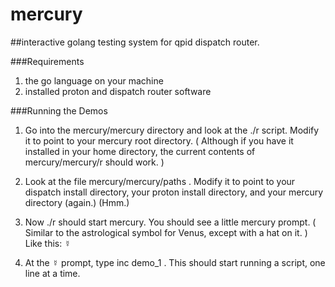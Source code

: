 # mercury
##interactive golang testing system for qpid dispatch router.

###Requirements

  1. the go language on your machine
  2. installed proton and dispatch router software


###Running the Demos

  1. Go into the mercury/mercury directory and look at the ./r script.
     Modify it to point to your mercury root directory.
     ( Although if you have it installed in your home directory, the 
     current contents of mercury/mercury/r should work. )

  2. Look at the file mercury/mercury/paths .  Modify it to point to 
     your dispatch install directory, your proton install directory,
     and your mercury directory (again.)  (Hmm.)

  3. Now ./r should start mercury. You should see a little mercury
     prompt. ( Similar to the astrological symbol for Venus, except 
     with a hat on it. )  Like this:  ☿ 

  4. At the ☿ prompt, type inc demo_1 <enter>.  This should start 
     running a script, one line at a time.
